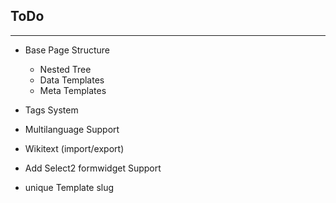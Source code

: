 ## ToDo
---

- Base Page Structure
    - Nested Tree
    - Data Templates
    - Meta Templates
- Tags System
- Multilanguage Support
- Wikitext (import/export)

- Add Select2 formwidget Support
- unique Template slug
